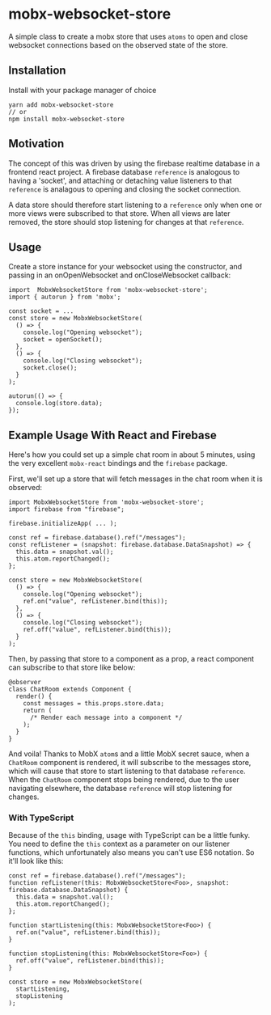 # mobx-websocket-store

A simple class to create a mobx store that uses `atoms` to open and close websocket connections based on the observed state of the store.

## Installation

Install with your package manager of choice
```
yarn add mobx-websocket-store 
// or
npm install mobx-websocket-store 
```
## Motivation

The concept of this was driven by using the firebase realtime database in a frontend react project. A firebase database `reference` is analogous to having a 'socket', and attaching or detaching value listeners to that `reference` is analagous to opening and closing the socket connection.

A data store should therefore start listening to a `reference` only when one or more views were subscribed to that store. When all views are later removed, the store should stop listening for changes at that `reference`.


## Usage

Create a store instance for your websocket using the constructor, and passing in an onOpenWebsocket and onCloseWebsocket callback:
```
import  MobxWebsocketStore from 'mobx-websocket-store';
import { autorun } from 'mobx';

const socket = ...
const store = new MobxWebsocketStore(
  () => {
    console.log("Opening websocket");
    socket = openSocket();
  },
  () => {
    console.log("Closing websocket");
    socket.close();
  }
);

autorun(() => {
  console.log(store.data);
});
```

## Example Usage With React and Firebase
Here's how you could set up a simple chat room in about 5 minutes, using the very excellent `mobx-react` bindings and the `firebase` package.

First, we'll set up a store that will fetch messages in the chat room when it is observed:

```
import MobxWebsocketStore from 'mobx-websocket-store';
import firebase from "firebase";

firebase.initializeApp( ... );

const ref = firebase.database().ref("/messages");
const refListener = (snapshot: firebase.database.DataSnapshot) => {
  this.data = snapshot.val();
  this.atom.reportChanged();
};

const store = new MobxWebsocketStore(
  () => {
    console.log("Opening websocket");
    ref.on("value", refListener.bind(this));
  },
  () => {
    console.log("Closing websocket");
    ref.off("value", refListener.bind(this));
  }
);
```

Then, by passing that store to a component as a prop, a react component can subscribe to that store like below:

```
@observer
class ChatRoom extends Component {
  render() {
    const messages = this.props.store.data;
    return (
      /* Render each message into a component */
    );
  }
}
```

And voila! Thanks to MobX `atom`s and a little MobX secret sauce, when a `ChatRoom` component is rendered, it will subscribe to the messages store, which will cause that store to start listening to that database `reference`. When the `ChatRoom` component stops being rendered, due to the user navigating elsewhere, the database `reference` will stop listening for changes.


### With TypeScript
Because of the `this` binding, usage with TypeScript can be a little funky. You need to define the `this` context as a parameter on our listener functions, which unfortunately also means you can't use ES6 notation. So it'll look like this:

```
const ref = firebase.database().ref("/messages");
function refListener(this: MobxWebsocketStore<Foo>, snapshot: firebase.database.DataSnapshot) {
  this.data = snapshot.val();
  this.atom.reportChanged();
};

function startListening(this: MobxWebsocketStore<Foo>) {
  ref.on("value", refListener.bind(this));  
}

function stopListening(this: MobxWebsocketStore<Foo>) {
  ref.off("value", refListener.bind(this));  
}

const store = new MobxWebsocketStore(
  startListening,
  stopListening
);
```
